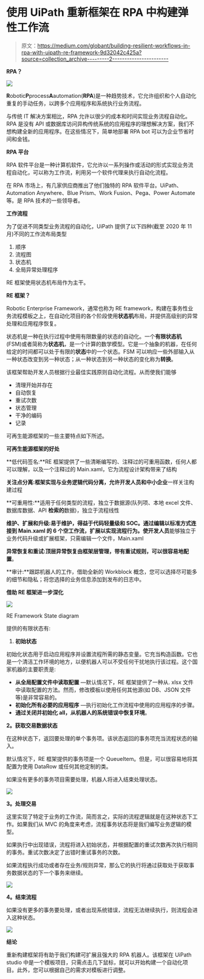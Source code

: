 # 使用 UiPath 重新框架在 RPA 中构建弹性工作流

> 原文：<https://medium.com/globant/building-resilient-workflows-in-rpa-with-uipath-re-framework-9d32042c425a?source=collection_archive---------2----------------------->

**RPA？**

![](img/4a5f9cd37573f191930479b8c7a00547.png)

**R**obotic**P**process**A**automation(**RPA**)是一种趋势技术，它允许组织和个人自动化重复的手动任务，以跨多个应用程序和系统执行业务流程。

与传统 IT 解决方案相比，RPA 允许以很少的成本和时间实现业务流程自动化。RPA 是没有 API 或数据库访问异构传统系统的应用程序的理想解决方案，我们不想构建全新的应用程序。在这些情况下，简单地部署 RPA bot 可以为企业节省时间和金钱。

**RPA 平台**

RPA 软件平台是一种计算机软件，它允许以一系列操作或活动的形式实现业务流程自动化，可以称为工作流，利用另一个软件代理来执行自动化流程。

在 RPA 市场上，有几家供应商推出了他们独特的 RPA 软件平台。UiPath、Automation Anywhere、Blue Prism、Work Fusion、Pega、Power Automate 等。是 RPA 技术的一些领导者。

**工作流程**

为了促进不同类型业务流程的自动化，UiPath 提供了以下四种(截至 2020 年 11 月)不同的工作流布局类型

1.  顺序
2.  流程图
3.  状态机
4.  全局异常处理程序

RE 框架使用状态机布局作为主干。

**RE 框架？**

Robotic Enterprise Framework，通常也称为 RE framework，构建在事务性业务流程模板之上，在自动化项目的各个阶段使用**状态机**布局，并提供高级别的异常处理和应用程序恢复。

状态机是一种在执行过程中使用有限数量的状态的自动化。一个**有限状态机** (FSM)或者简称为**状态机**，是一个计算的数学模型。它是一个抽象的机器，在任何给定的时间都可以处于有限的**状态**中的一个状态。FSM 可以响应一些外部输入从一种状态改变到另一种状态；从一种状态到另一种状态的变化称为**转换**。

该框架帮助开发人员根据行业最佳实践原则自动化流程。从而使我们能够

*   清理开始并存在
*   自动恢复
*   重试次数
*   状态管理
*   干净的编码
*   记录

可再生能源框架的一些主要特点如下所述。

**可再生能源框架的好处**

**低代码签名:**RE 框架提供了一些清晰编写的、注释过的可重用函数，任何人都可以理解，以及一个注释过的 Main.xaml，它为流程设计架构带来了结构

**关注点分离:**框架实现与业务逻辑代码分离，允许开发人员和**中小企业**一样关注构建过程

**可重用性:**适用于任何类型的流程，独立于数据源(队列项、本地 excel 文件、数据库数据、API **检索的**数据)，独立于流程线性

**维护、扩展和升级:**易于维护，得益于代码轻量级和 SOC。通过编辑以标准方式连接到 Main.xaml 的 6 个空工作流，扩展以实现流程行为。使**开发人员**能够独立于业务代码升级或扩展框架，只需编辑一个文件，Main.xaml

**异常恢复和重试:**顶层异常恢复由框架层管理，带有重试规则，可以很容易地**配置**。

**审计:**跟踪机器人的工作，借助全新的 Workblock 概念，您可以选择尽可能多的细节和隐私；将您选择的业务信息添加到发布的日志中。

**借助 RE 框架进一步深化**

![](img/487719fbc42725ead35066c3b585b936.png)

RE Framework State diagram

提供的有限状态有:

1.  **初始状态**

初始化状态用于启动应用程序并设置流程所需的静态变量。它充当构造函数。它也是一个清洁工作环境的地方，以便机器人可以不受任何干扰地执行该过程。这个国家机器的主要职责是:

*   **从全局配置文件中读取配置** —默认情况下，RE 框架提供了一种从. xlsx 文件中读取配置的方法。然而，修改模板以使用任何其他源(如 DB、JSON 文件等)是非常容易的。
*   **初始化所有必要的应用程序** —执行初始化工作流程中使用的应用程序的步骤。
*   **通过关闭并初始化 all，从机器人的系统错误中恢复环境**。

**2。获取交易数据状态**

在这种状态下，返回要处理的单个事务项。该状态返回的事务项充当流程状态的输入。

默认情况下，RE 框架提供的事务项是一个 QueueItem。但是，可以很容易地将其配置为使用 DataRow 或任何其他定制的类。

如果没有更多的事务项目需要处理，机器人将进入结束处理状态。

![](img/c6a5b52c14ea3337508fd5c63f6e2b15.png)

**3。处理交易**

这里实现了特定于业务的工作流，简而言之，实际的流程逻辑就是在这种状态下工作。如果我们从 MVC 的角度来考虑，流程事务状态将是我们编写业务逻辑的模型。

如果执行中出现错误，流程将进入初始状态，并根据配置的重试次数再次执行相同的事务。重试次数决定了出错时重试事务的次数。

如果流程执行成功或者存在业务/规则异常，那么它的执行将通过获取处于获取事务数据状态的下一个事务来继续。

![](img/ba1bfb016dd316a829047ce3e15136a8.png)

**4。结束流程**

如果没有更多的事务要处理，或者出现系统错误，流程无法继续执行，则流程会进入这种状态。

![](img/04b8459109c076564b045aa33530f7aa.png)

**结论**

重新构建框架将有助于我们构建可扩展且强大的 RPA 机器人。该框架在 UiPath studio 中是一个模板项目，只需点击几下鼠标，就可以开始构建一个自动化项目。此外，您可以根据自己的需求对模板进行调整。